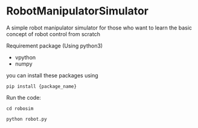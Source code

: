 # RobotManipulatorSimulator
A simple robot manipulator simulator for those who want to learn the basic concept of robot control from scratch



Requirement package (Using python3)

- vpython 
- numpy

you can install these packages using 

```
pip install {package_name}
```


Run the code:

```
cd robosim

python robot.py

```
